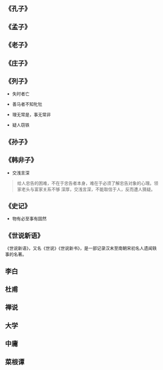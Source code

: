 ## 《孔子》

## 《孟子》

## 《老子》

## 《庄子》

## 《列子》

- 失时者亡

- 善马者不知牝牡

- 理无常是，事无常非

- 疑人窃铁

## 《孙子》

## 《韩非子》

- 交浅言深

> 给人忠告的困难，不在于忠告者本身，难在于必须了解忠告对象的心理。领家老头与富家关系不够
深厚，交浅言深，不能取信于人，反而遭人猜疑。

## 《史记》

- 物有必至事有固然

## 《世说新语》

《世说新语》，又名《世说》《世说新书》，是一部记录汉末至南朝宋初名人遗闻轶事的名著。

## 李白

## 杜甫

## 禅说

## 大学

## 中庸

## 菜根谭
